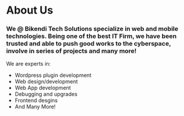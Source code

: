 # About Us 
### We @ **Bikendi Tech Solutions** specialize in web and mobile technologies. Being one of the best IT Firm, we have been trusted and able to push good works to the cyberspace, involve in series of projects and many more!
We are experts in:
- Wordpress plugin development
- Web design/development
- Web App development
- Debugging and upgrades
- Frontend desgins
- And Many More!
<!--
**bikendi-tech-solutions/bikendi-tech-solutions** is a ✨ _special_ ✨ repository because its `README.md` (this file) appears on your GitHub profile.

Here are some ideas to get you started:

- 🔭 I’m currently working on ...
- 🌱 I’m currently learning ...
- 👯 I’m looking to collaborate on ...
- 🤔 I’m looking for help with ...
- 💬 Ask me about ...
- 📫 How to reach me: ...
- 😄 Pronouns: ...
- ⚡ Fun fact: ...
-->
